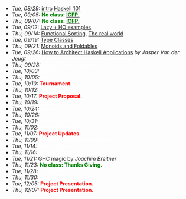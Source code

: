- *Tue, 08/29:* [intro](lectures/intro.pdf) [Haskell 101](lectures/Haskell101.html)
- *Tue, 09/05:* <span style="color:green">**No class:**</span> [<span style="color:green">**ICFP.**</span>](http://conf.researchr.org/home/icfp-2017) 
- *Thu, 09/07:* <span style="color:green">**No class:**</span> [<span style="color:green">**ICFP.**</span>](http://conf.researchr.org/home/icfp-2017) 
- *Tue, 09/12:* [Lazy + HO examples](lectures/HigherOrder.html)
- *Thu, 09/14:* [Functional Sorting](lectures/FunctionalThinking.html), [The real world](lectures/TheRealWorld.html)
- *Tue, 09/19:* [Type Classes](lectures/TypeClasses.html)
- *Thu, 09/21:* [Monoids and Foldables](lectures/MonoidsAndFoldables.html)
- *Tue, 09/26:* [How to Architect Haskell Applications](invited/Jasper.html) *by Jasper Van der Jeugt*
- *Thu, 09/28:* <span style="color:white"> Higher Order Functions</span>
- *Tue, 10/03:* <span style="color:white"> Laziness</span>
- *Thu, 10/05:* <span style="color:white"> Libraries + Development</span>
- *Tue, 10/10:* <span style="color:red"> **Tournament.**</span>
- *Thu, 10/12:* <span style="color:white"> Type Classes </span>
- *Tue, 10/17:* <span style="color:red">**Project Proposal.**</span>
- *Thu, 10/19:* <span style="color:white"> Type Classes </span>
- *Tue, 10/24:* <span style="color:white"> Monads </span>
- *Thu, 10/26:* 
- *Tue, 10/31:* <span style="color:white"> Parsing, Testing </span>
- *Thu, 11/02:* <span style="color:white"> Monad Transformers </span>
- *Tue, 11/07:* <span style="color:red">**Project Updates.**</span> 
- *Thu, 11/09:* <span style="color:white"> Functional Reactive Programming </span>
- *Tue, 11/14:* <span style="color:white"> Lambda Calculus </span>
- *Thu, 11/16:* <span style="color:white"> Type Inference </span>
- *Tue, 11/21:* GHC magic by *Joachim Breitner* 
- *Thu, 11/23:* <span style="color:green">**No class: Thanks Giving.**</span> 
- *Tue, 11/28:* <span style="color:white"> Liquid Haskell </span>
- *Thu, 11/30:* <span style="color:white"> Natural Deduction </span>
- *Tue, 12/05:* <span style="color:red">**Project Presentation.**</span> 
- *Thu, 12/07:* <span style="color:red">**Project Presentation.**</span> 



